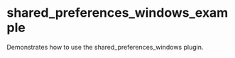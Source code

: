 # shared_preferences_windows_example

Demonstrates how to use the shared_preferences_windows plugin.
